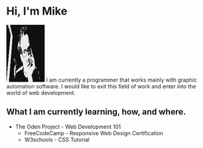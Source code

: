 # Hi, I'm Mike

<img src="https://github.com/shootygroove/shootygroove/blob/master/2020-08-18-063418.jpg?raw=true" alt="banner that shows a pic of me having no idea what I got myself into" height=150px width=100px>
I am currently a programmer that works mainly with graphic automation software. I would like to exit this field of work and enter into the world of web development.

## What I am currently learning, how, and where.
* The Oden Project - Web Development 101
  * FreeCodeCamp - Responsive Web Design Certification
  * W3schools - CSS Tutorial
  
